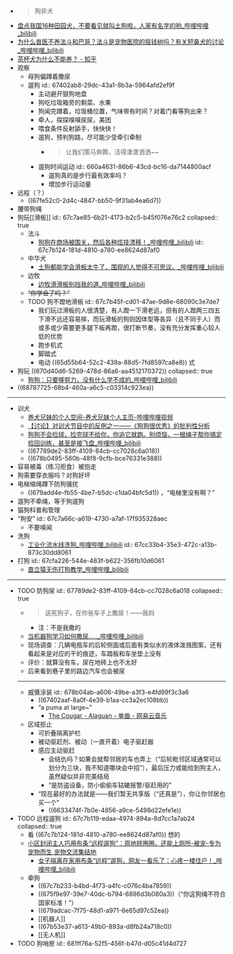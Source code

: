 - >狗非犬
- [盘点我国16种田园犬，不要看见就叫土狗啦，人家有名字的哟_哔哩哔哩_bilibili](https://www.bilibili.com/video/BV1ui4y1B7yr)
- [为什么兽医不养法斗和巴哥？法斗是宠物医院的摇钱树吗？有关短鼻犬的讨论_哔哩哔哩_bilibili](https://www.bilibili.com/video/BV1kb4y1U7ym)
- [茶杯犬为什么不能养？ - 知乎](https://www.zhihu.com/question/445061645)
- 观察
	- 母狗偏蹲着撒尿
	- 遛狗
	  id:: 67402ab8-29dc-43a1-8b3a-5964afd2ef9f
		- 主动避开狠狗地盘
		- 狗吃垃圾箱旁的剩菜、水果
		- 狗闻完蹲着，垃圾桶位置，气味带有时间？对着门看等狗出来？
		- 牵人，探探嗅嗅尿尿，美团
		- 喂食条件反射舔手，快快快！
		- 遛狗，预判狗路，尽可能少受牵引牵制
			- >让我们策马奔腾，活得潇潇洒洒~~
		- 遛狗时间运动
		  id:: 660a4631-86b6-43cd-bc16-da7144800acf
			- 遛狗真的是步行最有效率吗？
			- 增加步行运动量
- 远程（？）
	- ((67fe52c0-2d4c-4847-bb50-9f31ab4ea6d7))
- 腰带狗绳
- 狗玩[[滑板]]
  id:: 67c7ae85-6b21-4173-b2c5-b45f076e76c2
  collapsed:: true
	- 法斗
		- [狗狗在商场被围关，然后各种炫技漂移！_哔哩哔哩_bilibili](https://www.bilibili.com/video/BV1Ed4y1D7cE)
		  id:: 67c7b124-181d-4810-a780-ee8624d87af0
	- 中华犬
		- [土狗都能学会滑板太牛了，围观的人觉得不可思议。_哔哩哔哩_bilibili](https://www.bilibili.com/video/BV1nW4y1Q7Si)
	- 边牧
		- [边牧滑滑板别挡我的道_哔哩哔哩_bilibili](https://www.bilibili.com/video/BV19P411C715)
	- ~~“你学会了吗？”~~
	- TODO 狗不蹬地滑板
	  id:: 67c7b45f-cd01-47ae-9d8e-68090c3e7de7
		- 我们玩过滑板的人很清楚，有人蹬一下滑老远，但有的人蹬两三四五下滑不远还容易摔，而玩滑板的狗则因体型等各异（且不同于人）而或多或少需要更多腿下板再蹬，很打断节奏，没有充分发挥重心较人低的优势
		- 跑步机式
		- 脚踏式
		- 电动 ((65d55b64-52c2-439a-88d5-7fd8597ca8e8)) 式
- 狗玩 ((670d40d6-5269-478d-86a6-aa4512170372))
  collapsed:: true
	- [狗狗：只要够努力，没有什么学不成的_哔哩哔哩_bilibili](https://www.bilibili.com/video/BV1Rz421U7zT)
- ((68787725-68b4-460a-a6c5-c03314c923ea))
- ---
- 训犬
	- [养犬兄妹的个人空间-养犬兄妹个人主页-哔哩哔哩视频](https://space.bilibili.com/212407011)
	- [【讨论】对训犬节目中的反例之一——《狗狗很优秀》的批判性分析](https://www.douban.com/group/topic/295715377)
	- [狗狗不会捡球，捡完球不给你，你追它就跑。别烦恼，一根绳子帮你搞定拾回训练，甚至是接飞盘_哔哩哔哩_bilibili](https://www.bilibili.com/video/BV16t411w7pL)
	- ((67789de2-83ff-4109-84cb-cc7028c6a018))
	- ((678b0495-560b-48f8-9cfb-bce76331e388))
- 容易被毒（练习拒食）被抱走
- 狗需要穿衣服吗？对狗好坏
- 电梯缩绳蹲下防狗骚扰
	- ((679add4e-fb55-4be7-b5dc-c1da04bfc5d1)) ，“电梯里没有啊？”
- 遛狗不牵绳，等于狗遛狗
- 猫狗科普和管理
- “狗安”
  id:: 67c7a66c-a619-4730-a7af-17f935328aec
	- 不要嗅闻
- 洗狗
	- [工业化流水线洗狗_哔哩哔哩_bilibili](https://www.bilibili.com/video/BV1FM4y1i79V)
	  id:: 67cc33b4-35e3-472c-a13b-873c30dd8061
- 打狗
  id:: 67cfa226-544e-463f-b622-356fb10d6061
	- [直立猿无伤打狗教学_哔哩哔哩_bilibili](https://www.bilibili.com/video/BV15GRaY4EDz/)
- ---
- TODO 防狗尿
  id:: 67789de2-83ff-4109-84cb-cc7028c6a018
  collapsed:: true
	- >这死狗子，在你爸车子上撒尿！——我妈
		- 注：不是我撒的
	- [当机器狗学习如何撒尿....._哔哩哔哩_bilibili](https://www.bilibili.com/video/BV1m3411P7Sk)
	- 现场调查：几辆电瓶车的后轮侧面或后面有类似水的液体泼溅图案，还有看起来是对应的干的痕迹，车踏板和车坐垫上没有
	- 评价：就算没有车，尿在地砖上也不太好
	- 后来看到巷子里的路边汽车也会被尿
	- ---
	- 威慑涂装
	  id:: 678b04ab-a606-49be-a3f3-e4fd99f3c3a6
		- ((67402aaf-8a0f-4e39-b1aa-cc3a2ec108bb))
		- “a puma at large~”
			- [The Cougar - Alaguan - 单曲 - 网易云音乐](https://music.163.com/song?id=1989172926&uct2=U2FsdGVkX1/lKtqTR70ELj089biJpJCk0VlUOU62E98=)
	- 区域拒止
		- 可折叠隔离护栏
		- 被动驱赶剂、被动（一直开着）电子驱赶器
		- 感应主动驱赶
			- 会结仇吗？如果会就帮邻居的车也弄上（“后轮毗邻区域通常可以划分为三块，我不知道哪块会中招”），最后压力或能给到狗主人，虽然疑似并非完美结局
			- “是防盗设备，防小偷偷车轱辘报警/驱赶用的”
		- “现在最好的办法就是——我们暂无共享版（“还真是”），你让你邻居也买一个”
			- ((6633474f-7b0e-4856-a9ce-5498d22efe1e))
- TODO 远程遛狗
  id:: 67c7b119-edaa-4974-894a-8d7cc1a7ab24
  collapsed:: true
	- 看 ((67c7b124-181d-4810-a780-ee8624d87af0)) 想的
	- [小区封闭主人巧用布条“远程遛狗”：原地转圈圈，还能上厕所-被宠-专为宠物而生,宠物交流集结地](https://www.beichongapp.com/article-2734-1.html)
		- [女子隔离在家用布条“远程”遛狗，网友一看乐了：心疼一楼住户！_哔哩哔哩_bilibili](https://www.bilibili.com/video/BV1ku411o72B)
	- 牵狗
		- ((67c7b233-b4bd-4f73-a4fc-c076c4ba7859))
		- ((675f9e97-39e7-40dc-b794-6896d3b080a3))（“你这狗绳不符合国家标准！”）
		- ((679adcac-7f75-48d1-a971-6e65d97c52ea))
		- [[机器人]]
		- ((67b53e37-a613-49b0-893a-d8fb24a718c0))
		- [[无人机]]
- TODO 狗哨房
  id:: 681ff76a-52f5-456f-b47d-d05c41d4d727